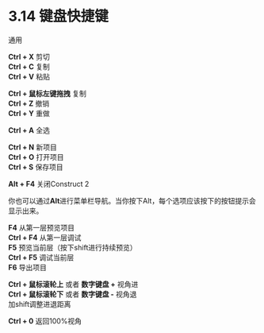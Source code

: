 # 3.14 键盘快捷键

通用

**Ctrl + X** 剪切  
**Ctrl + C** 复制  
**Ctrl + V** 粘贴

**Ctrl + 鼠标左键拖拽** 复制  
**Ctrl + Z** 撤销  
**Ctrl + Y** 重做

**Ctrl + A** 全选

**Ctrl + N** 新项目  
**Ctrl + O** 打开项目  
**Ctrl + S** 保存项目

**Alt + F4** 关闭Construct 2

你也可以通过**Alt**进行菜单栏导航。当你按下Alt，每个选项应该按下的按钮提示会显示出来。

**F4** 从第一层预览项目  
**Ctrl + F4** 从第一层调试  
**F5** 预览当前层（按下shift进行持续预览）  
**Ctrl + F5** 调试当前层  
**F6** 导出项目

**Ctrl + 鼠标滚轮上** 或者 **数字键盘 +** 视角进  
**Ctrl + 鼠标滚轮下** 或者 **数字键盘 -** 视角退  
加shift调整进退距离

**Ctrl + 0** 返回100%视角
